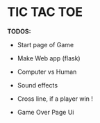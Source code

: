 # TIC TAC TOE


**TODOS:**

- Start page of Game

- Make Web app (flask)

- Computer vs Human

- Sound effects

- Cross line, if a player win !

- Game Over Page Ui